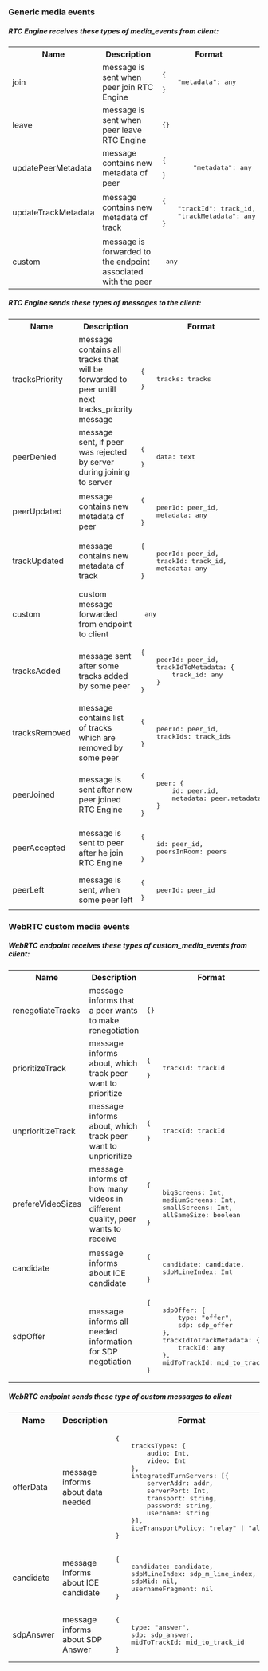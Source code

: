 ### Generic media events

##### RTC Engine receives these types of media_events from client:
<table>
<tr>
    <th> Name </th>
    <th> Description </th>
    <th> Format </th>
</tr>
<tr>
    <td> join </td>
    <td> message is sent when peer join RTC Engine </td>    
    <td> <pre lang="json">{
    "metadata": any
}</pre> </td>
</tr>
<tr>
    <td> leave </td>
    <td> message is sent when peer leave RTC Engine </td>
    <td> <pre lang="json">{} </pre> </td>
</tr>
<tr>
    <td> updatePeerMetadata </td>
    <td> message contains new metadata of peer </td>
    <td> <pre lang="json">{
        "metadata": any
} </pre> </td>
</tr>
<tr>
    <td> updateTrackMetadata </td>
    <td> message contains new metadata of track </td>
    <td> <pre lang="json">{
    "trackId": track_id,
    "trackMetadata": any
} </pre> </td>
</tr>

<tr>
    <td> custom </td>
    <td> message is forwarded to the endpoint associated with the peer </td>
    <td> <pre lang="json"> any </pre> </td>
</tr>

</table>

##### RTC Engine sends these types of messages to the client: 

<table>
<tr>
    <th> Name </th>
    <th> Description </th>
    <th> Format </th>
</tr>
<tr>
    <td> tracksPriority </td>
    <td> message contains all tracks that will be forwarded to peer untill next tracks_priority message </td>
    <td> <pre lang="json">{
    tracks: tracks
} </pre> </td>
</tr>
<tr>
    <td> peerDenied </td>
    <td> message sent, if peer was rejected by server during joining to server </td>
    <td> <pre lang="json">{
    data: text
}</pre> </td>
</tr>
<tr>
    <td> peerUpdated </td>
    <td> message contains new metadata of peer </td>
    <td> <pre lang="json">{
    peerId: peer_id,
    metadata: any
} </pre> </td>
</tr>
<tr>
    <td> trackUpdated </td>
    <td> message contains new metadata of track </td>
    <td> <pre lang="json">{
    peerId: peer_id,
    trackId: track_id,
    metadata: any
} </pre> </td>
</tr>
<tr>
    <td> custom </td>
    <td> custom message forwarded from endpoint to client </td>
    <td> <pre lang="json"> any </pre> </td>
</tr>
<tr>
    <td> tracksAdded </td>
    <td> message sent after some tracks added by some peer </td>
    <td> <pre lang="json">{
    peerId: peer_id,
    trackIdToMetadata: { 
        track_id: any 
    }
} </pre> </td>
</tr>
<tr>
    <td> tracksRemoved </td>
    <td> message contains list of tracks which are removed by some peer </td>
    <td> <pre lang="json">{
    peerId: peer_id,
    trackIds: track_ids
} </pre> </td>
</tr>
<tr>
    <td> peerJoined </td>
    <td> message is sent after new peer joined RTC Engine </td>
    <td> <pre lang="json">{
    peer: {
        id: peer.id,
        metadata: peer.metadata
    }
} </pre> </td>
</tr>
<tr>
    <td> peerAccepted </td>
    <td> message is sent to peer after he join RTC Engine </td>
    <td> <pre lang="json">{
    id: peer_id,
    peersInRoom: peers
} </pre> </td>
</tr>
<tr>
    <td> peerLeft </td>
    <td> message is sent, when some peer left </td>
    <td> <pre lang="json">{
    peerId: peer_id
} </pre> </td>
</tr>
</table>

### WebRTC custom media events

##### WebRTC endpoint receives these types of custom_media_events from client:

<table>
<tr>
    <th> Name </th>
    <th> Description </th>
    <th> Format </th>
</tr>
<tr>
    <td> renegotiateTracks </td>
    <td> message informs that a peer wants to make renegotiation </td>
    <td> <pre lang="json">{} </pre> </td>
</tr>
<tr>
    <td> prioritizeTrack </td>
    <td> message informs about, which track peer want to prioritize </td>
    <td> <pre lang="json">{
    trackId: trackId
} </pre> </td>
</tr>
<tr>
    <td> unprioritizeTrack </td>
    <td> message informs about, which track peer want to unprioritize </td>
    <td> <pre lang="json">{
    trackId: trackId
} </pre> </td>
</tr>
<tr>
    <td> prefereVideoSizes </td>
    <td> message informs of how many videos in different quality, peer wants to receive </td>
    <td> <pre lang="json">{
    bigScreens: Int, 
    mediumScreens: Int, 
    smallScreens: Int, 
    allSameSize: boolean
} </pre> </td>
</tr>
<tr>
    <td> candidate </td>
    <td> message informs about ICE candidate</td>
    <td> <pre lang="json">{
    candidate: candidate,
    sdpMLineIndex: Int
}</pre> </td>
</tr>
<tr>
    <td> sdpOffer </td>
    <td> message informs all needed information for SDP negotiation</td>
    <td> <pre lang="json">{
    sdpOffer: {
        type: "offer",
        sdp: sdp_offer
    },
    trackIdToTrackMetadata: {
        trackId: any
    },
    midToTrackId: mid_to_track_id
}</pre> </td>
</tr>
</table>

##### WebRTC endpoint sends these type of custom messages to client
<table>
<tr>
    <th> Name </th>
    <th> Description </th>
    <th> Format </th>
</tr>
<tr>
    <td> offerData </td>
    <td> message informs about data needed </td>
    <td> <pre lang="json">{
    tracksTypes: {
        audio: Int,
        video: Int
    },
    integratedTurnServers: [{
        serverAddr: addr,
        serverPort: Int,
        transport: string,
        password: string,
        username: string
    }],
    iceTransportPolicy: "relay" | "all"
}</pre> </td>
</tr>
<tr>
    <td> candidate </td>
    <td> message informs about ICE candidate </td>
    <td> <pre lang="json">{
    candidate: candidate,
    sdpMLineIndex: sdp_m_line_index,
    sdpMid: nil,
    usernameFragment: nil
}</pre> </td>
</tr>
<tr>
    <td> sdpAnswer </td>
    <td> message informs about SDP Answer </td>
    <td> <pre lang="json">{
    type: "answer",
    sdp: sdp_answer,
    midToTrackId: mid_to_track_id
} </pre> </td>
</tr>
</table>
